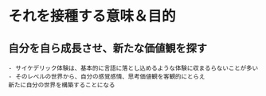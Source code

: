 # それを接種する意味＆目的


## 自分を自ら成長させ、新たな価値観を探す
    - サイケデリック体験は、基本的に言語に落とし込めるような体験に収まるらないことが多い
    - そのレベルの世界から、自分の感覚感情、思考価値観を客観的にとらえ
    新たに自分の世界を構築することになる
